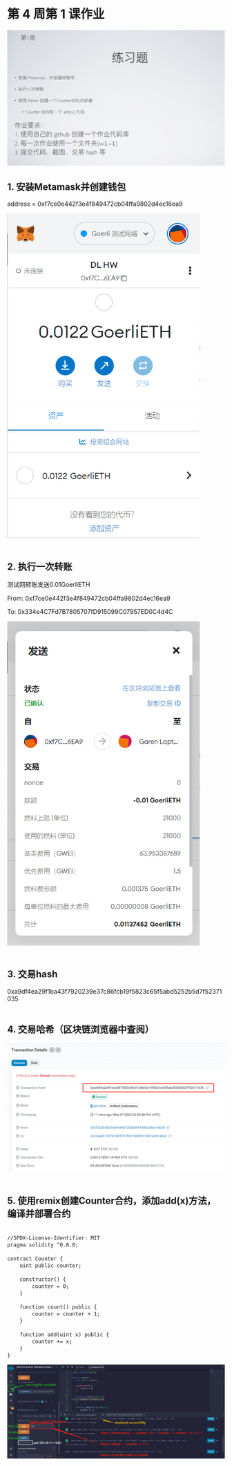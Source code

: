 # 第 4 周第 1 课作业
![w4-1-2](./IMG/Assignment_w1-1.png)
## 1. 安装Metamask并创建钱包<br>
address = 0xf7ce0e442f3e4f849472cb04ffa9802d4ec16ea9<br>

![w1-1](1_Screenshot_Metamask_Installed.png)<br><br>

## 2. 执行一次转账<br>

测试网转账发送0.01GoerliETH

From: 0xf7ce0e442f3e4f849472cb04ffa9802d4ec16ea9<br>

To: 0x334e4C7Fd7B7805707fD915099C07957ED0C4d4C<br>

![w1-1](2_Screenshot_Transfer_Metamask.png)<br><br>

## 3. 交易hash<br>

0xa9df4ea29f1ba43f7920239e37c86fcb19f5823c65f5abd5252b5d7f52371035<br><br>

## 4. 交易哈希（区块链浏览器中查阅）<br>

![w1-1](3_Screenshot_Transaction_Details.png)<br><br>

## 5. 使用remix创建Counter合约，添加add(x)方法，编译并部署合约<br>

``` solidity

//SPDX-License-Identifier: MIT
pragma solidity ^0.8.0;

contract Counter {
    uint public counter;

    constructor() {
        counter = 0;
    }

    function count() public {
        counter = counter + 1;
    }

    function add(uint x) public {
        counter += x;
    }
}
``` 


![w1-1](4_Screenshot_Contract_Comply&Deploy.png)<br><br>
